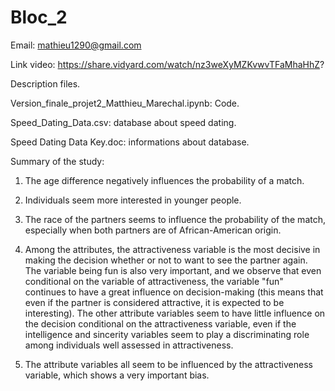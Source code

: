 # Bloc_2

Email: mathieu1290@gmail.com

Link video: https://share.vidyard.com/watch/nz3weXyMZKvwvTFaMhaHhZ?

Description files.

Version_finale_projet2_Matthieu_Marechal.ipynb: Code.

Speed_Dating_Data.csv: database about speed dating.

Speed Dating Data Key.doc: informations about database.

Summary of the study:

1) The age difference negatively influences the probability of a match.

2) Individuals seem more interested in younger people.

3) The race of the partners seems to influence the probability of the match, especially when both partners are of African-American origin.

4) Among the attributes, the attractiveness variable is the most decisive in making the decision whether or not to want to see the partner again. The variable being fun is also very important, and we observe that even conditional on the variable of attractiveness, the variable "fun" continues to have a great influence on decision-making (this means that even if the partner is considered attractive, it is expected to be interesting). The other attribute variables seem to have little influence on the decision conditional on the attractiveness variable, even if the intelligence and sincerity variables seem to play a discriminating role among individuals well assessed in attractiveness.

5) The attribute variables all seem to be influenced by the attractiveness variable, which shows a very important bias.
